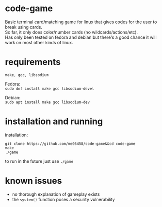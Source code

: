 # code-game
Basic terminal card/matching game for linux that gives codes for the user to break using cards.\
So far, it only does color/number cards (no wildcards/actions/etc).\
Has only been tested on fedora and debian but there's a good chance it will work on most other kinds of linux.

# requirements
`make, gcc, libsodium`

Fedora:\
`sudo dnf install make gcc libsodium-devel`

Debian: \
`sudo apt install make gcc libsodium-dev`

# installation and running
installation:
```
git clone https://github.com/me05458/code-game&&cd code-game
make
./game
```
to run in the future just use `./game`
# known issues
- no thorough explanation of gameplay exists
- the `system()` function poses a security vulnerability
